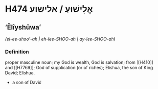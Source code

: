 # H474 אֱלִישׁוּעַ / אלישוע

## ʼĔlîyshûwaʻ

_(el-ee-shoo'-ah | eh-lee-SHOO-ah | ay-lee-SHOO-ah)_

### Definition

proper masculine noun; my God is wealth, God is salvation; from [[H410]] and [[H7769]]; God of supplication (or of riches); Elishua, the son of King David; Elishua.

- a son of David
